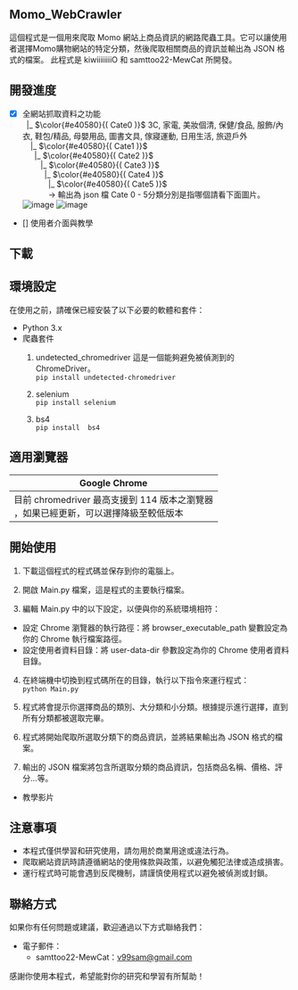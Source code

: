 ## Momo_WebCrawler 
這個程式是一個用來爬取 Momo 網站上商品資訊的網路爬蟲工具。它可以讓使用者選擇Momo購物網站的特定分類，然後爬取相關商品的資訊並輸出為 JSON 格式的檔案。
此程式是 kiwiiiiiiiiO 和 samttoo22-MewCat 所開發。


## 開發進度

- [x] 全網站抓取資料之功能<br>
&ensp;|_ $\color{#e40580}{( Cate0 )}$ 3C, 家電, 美妝個清, 保健/食品, 服飾/內衣, 鞋包/精品, 母嬰用品, 圖書文具, 傢寢運動, 日用生活, 旅遊戶外<br>
&ensp;&ensp;|_  $\color{#e40580}{( Cate1 )}$ <br>
&ensp;&ensp;&ensp;|_ $\color{#e40580}{( Cate2 )}$ <br>
&ensp;&ensp;&ensp;&ensp; |_ $\color{#e40580}{( Cate3 )}$ <br>
&ensp;&ensp;&ensp;&ensp;&ensp; |_  $\color{#e40580}{( Cate4 )}$ <br>
&ensp;&ensp;&ensp;&ensp;&ensp;&ensp; |_  $\color{#e40580}{( Cate5 )}$ <br>
&ensp;&ensp;&ensp;&ensp;&ensp;&ensp; -> 輸出為 json 檔
Cate 0 - 5分類分別是指哪個請看下面圖片。
![image](https://imgur.com/lllHOJw)
![image](https://imgur.com/1VGvlg4)

- [] 使用者介面與教學<br>
## 下載

## 環境設定
在使用之前，請確保已經安裝了以下必要的軟體和套件：

- Python 3.x
- 爬蟲套件
  1. undetected_chromedriver 
  這是一個能夠避免被偵測到的 ChromeDriver。<br>
      ```pip install undetected-chromedriver```
  
  2. selenium<br>
  ```pip install selenium```

  3. bs4<br>
   ```pip install  bs4```


## 適用瀏覽器

|  Google Chrome  |
|  ----  |
|  目前 chromedriver 最高支援到 114 版本之瀏覽器<br/>，如果已經更新，可以選擇降級至較低版本  |


## 開始使用
1. 下載這個程式的程式碼並保存到你的電腦上。

2. 開啟 Main.py 檔案，這是程式的主要執行檔案。

3. 編輯 Main.py 中的以下設定，以便與你的系統環境相符：
  - 設定 Chrome 瀏覽器的執行路徑：將 browser_executable_path 變數設定為你的 Chrome 執行檔案路徑。
  - 設定使用者資料目錄：將 user-data-dir 參數設定為你的 Chrome 使用者資料目錄。

4. 在終端機中切換到程式碼所在的目錄，執行以下指令來運行程式：
  <br>```python Main.py```

5. 程式將會提示你選擇商品的類別、大分類和小分類。根據提示進行選擇，直到所有分類都被選取完畢。

6. 程式將開始爬取所選取分類下的商品資訊，並將結果輸出為 JSON 格式的檔案。

7. 輸出的 JSON 檔案將包含所選取分類的商品資訊，包括商品名稱、價格、評分...等。

* 教學影片


## 注意事項
- 本程式僅供學習和研究使用，請勿用於商業用途或違法行為。
- 爬取網站資訊時請遵循網站的使用條款與政策，以避免觸犯法律或造成損害。
- 運行程式時可能會遇到反爬機制，請謹慎使用程式以避免被偵測或封鎖。


## 聯絡方式
如果你有任何問題或建議，歡迎通過以下方式聯絡我們：

- 電子郵件：
    - samttoo22-MewCat：v99sam@gmail.com

感謝你使用本程式，希望能對你的研究和學習有所幫助！

